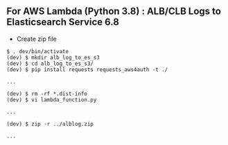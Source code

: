 ## For AWS Lambda (Python 3.8) : ALB/CLB Logs to Elasticsearch Service 6.8

- Create zip file

```sh:create_zip_file
$ . dev/bin/activate
(dev) $ mkdir alb_log_to_es_s3
(dev) $ cd alb_log_to_es_s3/
(dev) $ pip install requests requests_aws4auth -t ./

...

(dev) $ rm -rf *.dist-info
(dev) $ vi lambda_function.py

...

(dev) $ zip -r ../alblog.zip

...
```
